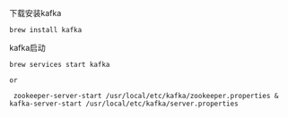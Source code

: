 下载安装kafka

```shell
brew install kafka
```

kafka启动

```shell
brew services start kafka

or

 zookeeper-server-start /usr/local/etc/kafka/zookeeper.properties & kafka-server-start /usr/local/etc/kafka/server.properties
```

